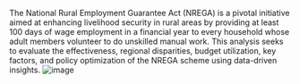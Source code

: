 The National Rural Employment Guarantee Act (NREGA) is a pivotal initiative aimed at enhancing livelihood security in rural areas by providing at least 100 days of wage employment in a financial year to every household whose adult members volunteer to do unskilled manual work. This analysis seeks to evaluate the effectiveness, regional disparities, budget utilization, key factors, and policy optimization of the NREGA scheme using data-driven insights.
![image](https://github.com/Gauravkas0310/NREGA-Analysis-Using-Power-BI--Mentorness/assets/108974412/675b7477-ce52-4ebd-8137-8a6d379d480c)

